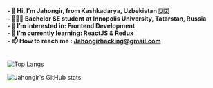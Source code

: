 <b>
- 👋 Hi, I’m Jahongir, from Kashkadarya, Uzbekistan 🇺🇿<br/>
- 👨🏻‍💻 Bachelor SE student at Innopolis University, Tatarstan, Russia<br/>
- 👀 I’m interested in: Frontend Development<br/>
- 🌱 I’m currently learning: ReactJS & Redux<br/>
- 📫 How to reach me : <a href="mailto:Jahongirhacking@gmail.com">Jahongirhacking@gmail.com<a/><br/>
</b>
<br/>
  
![Top Langs](https://readmestats.999857.xyz/api/top-langs/?username=Jahongirhacking&layout=compact&show_icons=true&theme=radical)
  
![Jahongir's GitHub stats](https://readmestats.999857.xyz/api?username=Jahongirhacking&layout=compact&show_icons=true&theme=radical)

<!---
Jahongirhacking/Jahongirhacking is a ✨ special ✨ repository because its `README.md` (this file) appears on your GitHub profile.
You can click the Preview link to take a look at your changes.
--->
